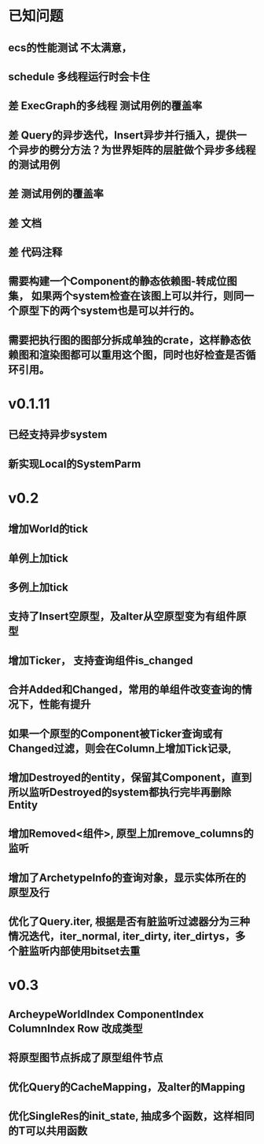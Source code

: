 # 已知问题
## ecs的性能测试 不太满意， 
## schedule 多线程运行时会卡住
## 差 ExecGraph的多线程 测试用例的覆盖率
## 差 Query的异步迭代，Insert异步并行插入，提供一个异步的劈分方法？为世界矩阵的层脏做个异步多线程的测试用例
## 差 测试用例的覆盖率
## 差 文档
## 差 代码注释
## 需要构建一个Component的静态依赖图-转成位图集， 如果两个system检查在该图上可以并行，则同一个原型下的两个system也是可以并行的。
## 需要把执行图的图部分拆成单独的crate，这样静态依赖图和渲染图都可以重用这个图，同时也好检查是否循环引用。



# v0.1.11 
## 已经支持异步system
## 新实现Local的SystemParm

# v0.2
## 增加World的tick
## 单例上加tick
## 多例上加tick
## 支持了Insert空原型，及alter从空原型变为有组件原型
## 增加Ticker， 支持查询组件is_changed
## 合并Added和Changed，常用的单组件改变查询的情况下，性能有提升
## 如果一个原型的Component被Ticker查询或有Changed过滤，则会在Column上增加Tick记录, 
## 增加Destroyed的entity，保留其Component，直到所以监听Destroyed的system都执行完毕再删除Entity
## 增加Removed<组件>, 原型上加remove_columns的监听
## 增加了ArchetypeInfo的查询对象，显示实体所在的原型及行
## 优化了Query.iter, 根据是否有脏监听过滤器分为三种情况迭代，iter_normal, iter_dirty, iter_dirtys，多个脏监听内部使用bitset去重

# v0.3
## ArcheypeWorldIndex ComponentIndex ColumnIndex Row 改成类型
## 将原型图节点拆成了原型组件节点
## 优化Query的CacheMapping，及alter的Mapping
## 优化SingleRes的init_state, 抽成多个函数，这样相同的T可以共用函数
